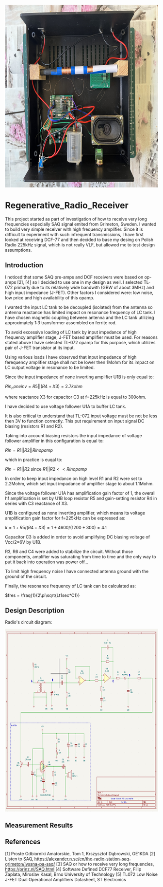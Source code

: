 <p align="center">
<img src="./img/Regenerative_Radio_Receiver_Internals.jpg" width="1000" height="600"/>
</p> 

# Regenerative_Radio_Receiver

This project started as part of investigation of how to receive very long frequencies especially SAQ signal
emited from Grimeton, Sweden. I wanted to build very simple receiver with high frequency amplifier. 
Since it is difficult to experiment with such infrequent transmissions, I have first looked at receiving DCF-77 
and then decided to base my desing on Polish Radio 225kHz signal, which is not really VLF, but allowed 
me to test design assumptions. 

## Introduction

I noticed that some SAQ pre-amps and DCF receivers were based on op-amps [2], [4] so I decided to use one in 
my design as well. I selected TL-072 primarly due to its relatively wide bandwith (GBW of about 3MHz) and high input impedance (J-FET). Other factors I considered were: low noise, low price and high availability of this opamp.

I wanted the input LC tank to be decoupled (isolated) from the antenna so antenna reactance has limited impact on resonance frequency of LC tank. I have chosen magnetic coupling between antenna and the LC tank utilizing approximately 1:3 transformer assembled on ferrite rod.

To avoid excessive loading of LC tank by input impedance of high frequency amplifier stage, J-FET based amplifier must be used. For reasons stated above I have selected TL-072 opamp for this purpose, which utilizes pair of J-FET transistor at its input.

Using various loads I have observed that input impedance of high ferequency amplifier stage shall not be lower then 1Mohm for its impact on LC output voltage in resonance to be limited.

Since the input impedance of none inverting amplifier U1B is only equal to:

$Rin_noneinv = R5 || (R4 +X3) = 2.7kohm$

where reactance X3 for capacitor C3 at f=225kHz is equal to 300ohm.

I have decided to use voltage follower U1A to buffer LC tank.

It is also critical to understand that TL-072  input voltage must be not be less then 3V to function correctly. This put requirement on input signal DC biasing (resistors R1 and R2). 

Taking into account biasing resistors the input impedance of voltage follower amplifier in this configuration is equal to:

$Rin = R1 || R2 || Rinopamp$

which in practice is euqal to: 

$Rin = R1 || R2$ since $R1 || R2 << Rinopamp$

In order to keep input impedance on high level R1 and R2 were set to 2.2Mohm, which set input impadance of amplifier stage to about 1.1Mohm.

Since the voltage follower U1A has amplification gain factor of 1, the overall hf amplification is set by U1B loop resistor R5 and gain-setting resistor R4 in series with C3 reactance of X3. 

U1B is configured as none inverting amplifier, which means its voltage amplification gain factor for f=225kHz can be expressed as:

$k = 1 + R5 / (R4 + X3) = 1 + 4600 / (1200 +300) = 4.1$

Capacitor C3 is added in order to avoid amplifying DC biasing voltage of Vcc/2=6V by U1B.

R3, R6 and C4 were added to stabilize the circuit. Without those components, amplifier was saturating from time to time and the only way to put it back into operation was power off...

To limit high frequency noise I have connected antenna ground with the ground of the circuit.

Finally, the resonance frequency of LC tank can be calculated as:

$fres = \fraq{1}{2\pi\sqrt{Lt1sec*C1}}


## Design Description

Radio's circuit diagram:
<p align="center">
<img src="./img/Regenerative_Radio_Receiver.png" width="1000" height="600"/>
</p> 

## Measurement Results

##  References

[1] Proste Odbiorniki Amatorskie, Tom 1, Krszysztof Dąbrowski, OE1KDA
[2] Listen to SAQ, https://alexander.n.se/en/the-radio-station-saq-grimeton/lyssna-pa-saq/
[3] SAQ or how to receive very long frequencies, https://prinz.nl/SAQ.html
[4] Software Defined DCF77 Receiver, Filip Zaplata, Miroslav Kasal, Brno University of Technology
[5] TL072 Low Noise J-FET Dual Operational Amplifiers Datasheet, ST Electronics